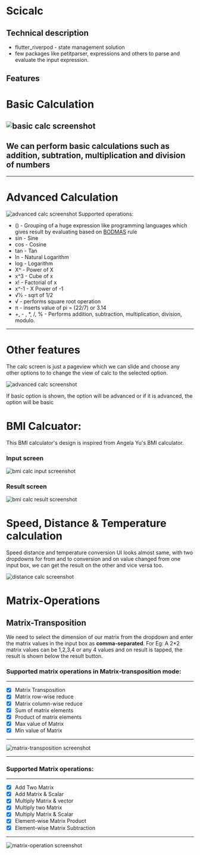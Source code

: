 # Scicalc

## Technical description
 - flutter_riverpod - state management solution
 - few packages like petitparser, expressions and others to parse and evaluate the input expression.

## Features

# Basic Calculation

## ![basic calc screenshot](screenshots/basic_calc.png)

## We can perform basic calculations such as addition, subtration, multiplication and division of numbers

---

# Advanced Calculation

![advanced calc screenshot](screenshots/advanced_calc.png)
Supported operations:

- () - Grouping of a huge expression like programming languages which gives result by evaluating based on [BODMAS](https://byjus.com/maths/bodmas-rule/#:~:text=BODMAS%20is%20an%20acronym%20and,is%20the%20synonym%20of%20BODMAS.) rule
- sin - Sine
- cos - Cosine
- tan - Tan
- ln - Natural Logarithm
- log - Logarithm
- X^ - Power of X
- x^3 - Cube of x
- x! - Factorial of x
- x^-1 - X Power of -1
- √½ - sqrt of 1/2
- √ - performs square root operation
- π - inserts value of pi = (22/7) or 3.14
- +, - , \*, /, % - Performs addition, subtraction, multiplication, division, modulo.

---

# Other features

The calc screen is just a pageview which we can slide and choose any other options to to change the view of calc to the selected option.

![advanced calc screenshot](screenshots/options.png)

If basic option is shown, the option will be advanced or if it is advanced, the option will be basic

# BMI Calcuator:

This BMI calculator's design is inspired from Angela Yu's BMI calculator.

### Input screen

![bmi calc input screenshot](screenshots/bmi.png)

### Result screen

![bmi calc result screenshot](screenshots/result.png)

# Speed, Distance & Temperature calculation

Speed distance and temperature conversion UI looks almost same, with two dropdowns for from and to conversion and on value changed from one input box, we can get the result on the other and vice versa too.

![distance calc screenshot](screenshots/distance.png)

# Matrix-Operations

## Matrix-Transposition

We need to select the dimension of our matrix from the dropdown and enter the matrix values in the input box as **comma-separated**. For Eg: A 2*2 matrix values can be 1,2,3,4 or any 4 values and on result is tapped, the result is shown below the result button.

### Supported matrix operations in Matrix-transposition mode:
---
 - [x] Matrix Transposition
 - [x] Matrix row-wise reduce
 - [x] Matrix column-wise reduce
 - [x] Sum of matrix elements
 - [x] Product of matrix elements
 - [x] Max value of Matrix
 - [x] Min value of Matrix
---

![matrix-transposition screenshot](screenshots/matrix-transposition.png)

---
### Supported Matrix operations:
---
 - [x] Add Two Matrix
 - [x] Add Matrix & Scalar
 - [x] Multiply Matrix & vector
 - [x] Multiply two Matrix
 - [x] Multiply Matrix & Scalar
 - [x] Element-wise Matrix Product
 - [x] Element-wise Matrix Subtraction
---

![matrix-operation screenshot](screenshots/matrix-operation.png)
